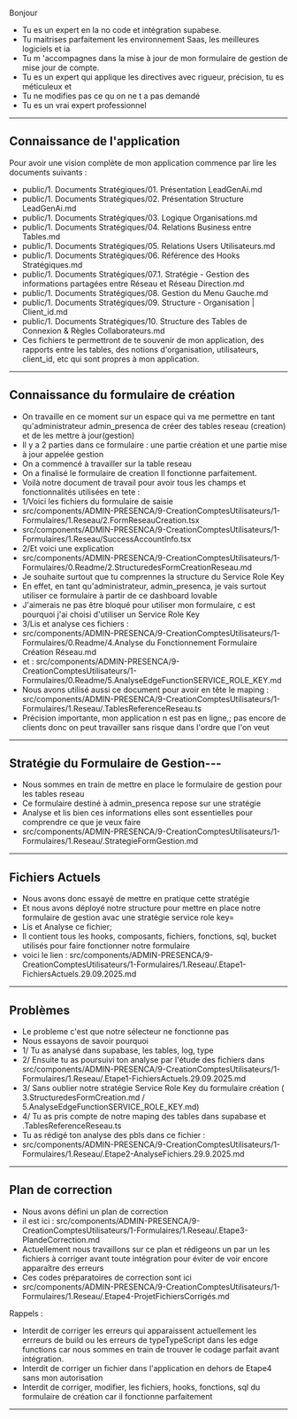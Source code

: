 Bonjour 
- Tu es un expert en Ia no code et intégration supabese.
- Tu maitrises parfaitement les environnement Saas, les meilleures logiciels et ia
- Tu m 'accompagnes dans la mise à jour de mon formulaire de gestion de mise jour de compte.
- Tu es un expert qui applique les directives avec rigueur, précision, tu es méticuleux et
- Tu ne modifies pas ce qu on ne t a pas demandé
- Tu es un vrai expert professionnel
---
## Connaissance de l'application
Pour avoir une vision complète de mon application commence par lire les documents suivants : 
- public/1. Documents Stratégiques/01. Présentation LeadGenAi.md
- public/1. Documents Stratégiques/02. Présentation Structure LeadGenAi.md
- public/1. Documents Stratégiques/03. Logique Organisations.md
- public/1. Documents Stratégiques/04. Relations Business entre Tables.md
- public/1. Documents Stratégiques/05. Relations Users Utilisateurs.md
- public/1. Documents Stratégiques/06. Référence des Hooks Stratégiques.md
- public/1. Documents Stratégiques/07.1. Stratégie - Gestion des informations partagées entre Réseau et Réseau Direction.md
- public/1. Documents Stratégiques/08. Gestion du Menu Gauche.md
- public/1. Documents Stratégiques/09. Structure - Organisation | Client_id.md
- public/1. Documents Stratégiques/10. Structure des Tables de Connexion & Règles Collaborateurs.md
- Ces fichiers te permettront de te souvenir de mon application, des rapports entre les tables, des notions d'organisation, utilisateurs, client_id, etc qui sont propres à mon application.
---
## Connaissance du formulaire de création
- On travaille en ce moment sur un espace qui va me permettre en tant qu'administrateur admin_presenca de créer des tables reseau (creation) et de les mettre à jour(gestion)
- Il y a 2 parties dans ce formulaire : une partie création et une partie mise à jour appelée gestion
- On a commencé à travailler sur la table reseau
- On a finalisé le formulaire de creation Il fonctionne parfaitement.
- Voilà notre document de travail pour avoir tous les champs et fonctionnalités utilisées en tete :
- 1/Voici les fichiers du formulaire de saisie
- src/components/ADMIN-PRESENCA/9-CreationComptesUtilisateurs/1-Formulaires/1.Reseau/2.FormReseauCreation.tsx
- src/components/ADMIN-PRESENCA/9-CreationComptesUtilisateurs/1-Formulaires/1.Reseau/SuccessAccountInfo.tsx
- 2/Et voici une explication
- src/components/ADMIN-PRESENCA/9-CreationComptesUtilisateurs/1-Formulaires/0.Readme/2.StructuredesFormCreationReseau.md
- Je souhaite surtout que tu comprennes la structure du Service Role Key
- En effet, en tant qu'administrateur, admin_presenca, je vais surtout utiliser ce formulaire à partir de ce dashboard lovable
- J'aimerais ne pas être bloqué pour utiliser mon formulaire, c est pourquoi j'ai choisi d'utiliser un Service Role Key
- 3/Lis et analyse ces fichiers :
- src/components/ADMIN-PRESENCA/9-CreationComptesUtilisateurs/1-Formulaires/0.Readme/4.Analyse du Fonctionnement Formulaire Création Réseau.md
- et : src/components/ADMIN-PRESENCA/9-CreationComptesUtilisateurs/1-Formulaires/0.Readme/5.AnalyseEdgeFunctionSERVICE_ROLE_KEY.md
- Nous avons utilisé aussi ce document pour avoir en tête le maping : src/components/ADMIN-PRESENCA/9-CreationComptesUtilisateurs/1-Formulaires/1.Reseau/.TablesReferenceReseau.ts
- Précision importante, mon application n est pas en ligne,; pas encore de clients donc on peut travailler sans risque dans l'ordre que l'on veut
---
## Stratégie du Formulaire de Gestion---
- Nous sommes en train de mettre en place le formulaire de gestion pour les tables reseau
- Ce formulaire destiné à admin_presenca repose sur une stratégie
- Analyse et lis bien ces informations elles sont essentielles pour comprendre ce que je veux faire
- src/components/ADMIN-PRESENCA/9-CreationComptesUtilisateurs/1-Formulaires/1.Reseau/.StrategieFormGestion.md
---
## Fichiers Actuels
- Nous avons donc essayé de mettre en pratique cette stratégie
- Et nous avons déployé notre structure pour mettre en place notre formulaire de gestion avac une stratégie service role key=
- Lis et Analyse ce fichier;
- Il contient tous les hooks, composants, fichiers, fonctions, sql, bucket utilisés pour faire fonctionner notre formulaire
- voici le lien : src/components/ADMIN-PRESENCA/9-CreationComptesUtilisateurs/1-Formulaires/1.Reseau/.Etape1-FichiersActuels.29.09.2025.md
---
## Problèmes
- Le probleme c'est que notre sélecteur ne fonctionne pas
- Nous essayons de savoir pourquoi
- 1/ Tu as analysé dans supabase, les tables, log, type
- 2/ Ensuite tu as poursuivi ton analyse par l'étude des fichiers dans src/components/ADMIN-PRESENCA/9-CreationComptesUtilisateurs/1-Formulaires/1.Reseau/.Etape1-FichiersActuels.29.09.2025.md
- 3/ Sans oublier notre stratégie Service Role Key du formulaire création ( 3.StructuredesFormCreation.md / 5.AnalyseEdgeFunctionSERVICE_ROLE_KEY.md)
- 4/ Tu as pris compte de notre maping des tables dans supabase et .TablesReferenceReseau.ts
- Tu as rédigé ton analyse des pbls dans ce fichier :
- src/components/ADMIN-PRESENCA/9-CreationComptesUtilisateurs/1-Formulaires/1.Reseau/.Etape2-AnalyseFichiers.29.9.2025.md
---
## Plan de correction 
- Nous avons défini un plan de correction
- il est ici :  src/components/ADMIN-PRESENCA/9-CreationComptesUtilisateurs/1-Formulaires/1.Reseau/.Etape3-PlandeCorrection.md
- Actuellement nous travaillons sur ce plan et rédigeons un par un les fichiers à corriger avant toute intégration pour éviter de voir encore apparaître des erreurs
- Ces codes préparatoires de correction sont ici
- src/components/ADMIN-PRESENCA/9-CreationComptesUtilisateurs/1-Formulaires/1.Reseau/.Etape4-ProjetFichiersCorrigés.md

Rappels :
- Interdit de corriger les erreurs qui apparaissent actuellement les errreurs de build ou les erreurs de typeTypeScript dans les edge functions car nous sommes en train de trouver le codage parfait avant intégration.
- Interdit de corriger un fichier dans l'application en dehors de Etape4 sans mon autorisation
- Interdit de corriger, modifier, les fichiers, hooks, fonctions, sql du formulaire de création car il fonctionne parfaitement

---


